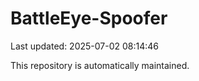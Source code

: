 # BattleEye-Spoofer

Last updated: 2025-07-02 08:14:46

This repository is automatically maintained.
